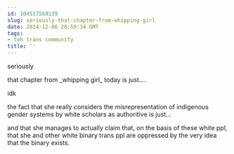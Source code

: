 ```yaml
---
id: 104517568139
slug: seriously-that-chapter-from-whipping-girl
date: 2014-12-06 20:59:34 GMT
tags:
- teh trans community
title: ''
---
```

<p>seriously</p>

<p>that chapter from _whipping girl_ today is just&#8230;.</p>

<p>idk</p>

<p>the fact that she really considers the misrepresentation of indigenous gender systems by white scholars as authoritive is just...</p>

and that she manages to actually claim that, on the basis of these white ppl, that she and other white binary trans ppl are oppressed by the very idea that the binary exists. 